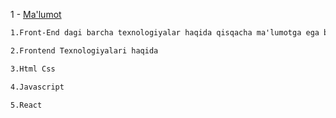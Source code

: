 1 - <a href="https://blog.hubspot.com/marketing/web-design-html-css-javascript">Ma'lumot</a>

```html
1.Front-End dagi barcha texnologiyalar haqida qisqacha ma'lumotga ega bo'lish

2.Frontend Texnologiyalari haqida

3.Html Css

4.Javascript

5.React 
```